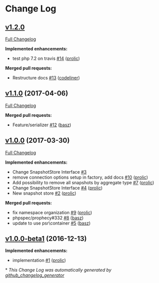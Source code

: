 # Change Log

## [v1.2.0](https://github.com/prooph/mongodb-snapshot-store/tree/v1.2.0)

[Full Changelog](https://github.com/prooph/mongodb-snapshot-store/compare/v1.1.0...v1.2.0)

**Implemented enhancements:**

- test php 7.2 on travis [\#14](https://github.com/prooph/mongodb-snapshot-store/pull/14) ([prolic](https://github.com/prolic))

**Merged pull requests:**

- Restructure docs [\#13](https://github.com/prooph/mongodb-snapshot-store/pull/13) ([codeliner](https://github.com/codeliner))

## [v1.1.0](https://github.com/prooph/mongodb-snapshot-store/tree/v1.1.0) (2017-04-06)
[Full Changelog](https://github.com/prooph/mongodb-snapshot-store/compare/v1.0.0...v1.1.0)

**Merged pull requests:**

- Feature/serializer [\#12](https://github.com/prooph/mongodb-snapshot-store/pull/12) ([basz](https://github.com/basz))

## [v1.0.0](https://github.com/prooph/mongodb-snapshot-store/tree/v1.0.0) (2017-03-30)
[Full Changelog](https://github.com/prooph/mongodb-snapshot-store/compare/v1.0.0-beta1...v1.0.0)

**Implemented enhancements:**

- Change SnapshotStore Interface [\#3](https://github.com/prooph/mongodb-snapshot-store/issues/3)
- remove connection options setup in factory, add docs [\#10](https://github.com/prooph/mongodb-snapshot-store/pull/10) ([prolic](https://github.com/prolic))
- Add possibility to remove all snapshots by aggregate type [\#7](https://github.com/prooph/mongodb-snapshot-store/pull/7) ([prolic](https://github.com/prolic))
- Change SnapshotStore Interface [\#4](https://github.com/prooph/mongodb-snapshot-store/pull/4) ([prolic](https://github.com/prolic))
- New snapshot store [\#2](https://github.com/prooph/mongodb-snapshot-store/pull/2) ([prolic](https://github.com/prolic))

**Merged pull requests:**

- fix namespace organization [\#9](https://github.com/prooph/mongodb-snapshot-store/pull/9) ([prolic](https://github.com/prolic))
- phpspec/prophecy\#332 [\#8](https://github.com/prooph/mongodb-snapshot-store/pull/8) ([basz](https://github.com/basz))
- update to use psr\container [\#5](https://github.com/prooph/mongodb-snapshot-store/pull/5) ([basz](https://github.com/basz))

## [v1.0.0-beta1](https://github.com/prooph/mongodb-snapshot-store/tree/v1.0.0-beta1) (2016-12-13)
**Implemented enhancements:**

- implementation [\#1](https://github.com/prooph/mongodb-snapshot-store/pull/1) ([prolic](https://github.com/prolic))



\* *This Change Log was automatically generated by [github_changelog_generator](https://github.com/skywinder/Github-Changelog-Generator)*
